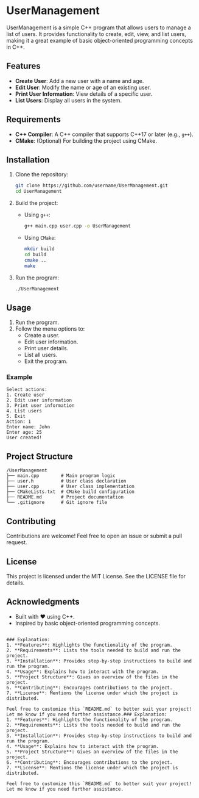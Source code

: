 # UserManagement

UserManagement is a simple C++ program that allows users to manage a list of users. It provides functionality to create, edit, view, and list users, making it a great example of basic object-oriented programming concepts in C++.

## Features

- **Create User**: Add a new user with a name and age.
- **Edit User**: Modify the name or age of an existing user.
- **Print User Information**: View details of a specific user.
- **List Users**: Display all users in the system.

## Requirements

- **C++ Compiler**: A C++ compiler that supports C++17 or later (e.g., `g++`).
- **CMake**: (Optional) For building the project using CMake.

## Installation

1. Clone the repository:
   ```bash
   git clone https://github.com/username/UserManagement.git
   cd UserManagement
   ```

2. Build the project:
   - Using `g++`:
     ```bash
     g++ main.cpp user.cpp -o UserManagement
     ```
   - Using `CMake`:
     ```bash
     mkdir build
     cd build
     cmake ..
     make
     ```

3. Run the program:
   ```bash
   ./UserManagement
   ```

## Usage

1. Run the program.
2. Follow the menu options to:
   - Create a user.
   - Edit user information.
   - Print user details.
   - List all users.
   - Exit the program.

### Example

```
Select actions:
1. Create user
2. Edit user information
3. Print user information
4. List users
5. Exit
Action: 1
Enter name: John
Enter age: 25
User created!
```

## Project Structure

```
/UserManagement
├── main.cpp        # Main program logic
├── user.h          # User class declaration
├── user.cpp        # User class implementation
├── CMakeLists.txt  # CMake build configuration
├── README.md       # Project documentation
└── .gitignore      # Git ignore file
```

## Contributing

Contributions are welcome! Feel free to open an issue or submit a pull request.

## License

This project is licensed under the MIT License. See the LICENSE file for details.

## Acknowledgments

- Built with ❤️ using C++.
- Inspired by basic object-oriented programming concepts.
```

### Explanation:
1. **Features**: Highlights the functionality of the program.
2. **Requirements**: Lists the tools needed to build and run the project.
3. **Installation**: Provides step-by-step instructions to build and run the program.
4. **Usage**: Explains how to interact with the program.
5. **Project Structure**: Gives an overview of the files in the project.
6. **Contributing**: Encourages contributions to the project.
7. **License**: Mentions the license under which the project is distributed.

Feel free to customize this `README.md` to better suit your project! Let me know if you need further assistance.### Explanation:
1. **Features**: Highlights the functionality of the program.
2. **Requirements**: Lists the tools needed to build and run the project.
3. **Installation**: Provides step-by-step instructions to build and run the program.
4. **Usage**: Explains how to interact with the program.
5. **Project Structure**: Gives an overview of the files in the project.
6. **Contributing**: Encourages contributions to the project.
7. **License**: Mentions the license under which the project is distributed.

Feel free to customize this `README.md` to better suit your project! Let me know if you need further assistance.